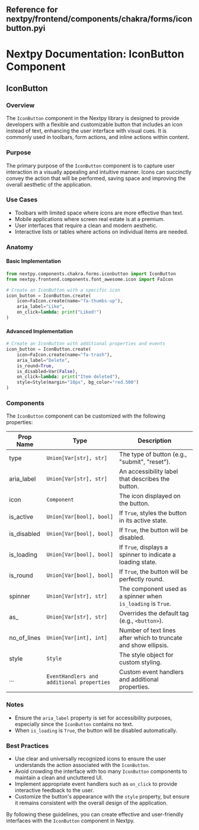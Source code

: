 ##  Reference for nextpy/frontend/components/chakra/forms/iconbutton.pyi

# Nextpy Documentation: IconButton Component

## IconButton

### Overview

The `IconButton` component in the Nextpy library is designed to provide developers with a flexible and customizable button that includes an icon instead of text, enhancing the user interface with visual cues. It is commonly used in toolbars, form actions, and inline actions within content.

### Purpose

The primary purpose of the `IconButton` component is to capture user interaction in a visually appealing and intuitive manner. Icons can succinctly convey the action that will be performed, saving space and improving the overall aesthetic of the application.

### Use Cases

- Toolbars with limited space where icons are more effective than text.
- Mobile applications where screen real estate is at a premium.
- User interfaces that require a clean and modern aesthetic.
- Interactive lists or tables where actions on individual items are needed.

### Anatomy

#### Basic Implementation

```python
from nextpy.components.chakra.forms.iconbutton import IconButton
from nextpy.frontend.components.font_awesome.icon import FaIcon

# Create an IconButton with a specific icon
icon_button = IconButton.create(
    icon=FaIcon.create(name="fa-thumbs-up"),
    aria_label="Like",
    on_click=lambda: print("Liked!")
)
```

#### Advanced Implementation

```python
# Create an IconButton with additional properties and events
icon_button = IconButton.create(
    icon=FaIcon.create(name="fa-trash"),
    aria_label="Delete",
    is_round=True,
    is_disabled=Var(False),
    on_click=lambda: print("Item deleted"),
    style=Style(margin="10px", bg_color="red.500")
)
```

### Components

The `IconButton` component can be customized with the following properties:

| Prop Name    | Type                                      | Description                                                    |
|--------------|-------------------------------------------|----------------------------------------------------------------|
| type         | `Union[Var[str], str]`                    | The type of button (e.g., "submit", "reset").                  |
| aria_label   | `Union[Var[str], str]`                    | An accessibility label that describes the button.              |
| icon         | `Component`                               | The icon displayed on the button.                              |
| is_active    | `Union[Var[bool], bool]`                  | If `True`, styles the button in its active state.              |
| is_disabled  | `Union[Var[bool], bool]`                  | If `True`, the button will be disabled.                        |
| is_loading   | `Union[Var[bool], bool]`                  | If `True`, displays a spinner to indicate a loading state.     |
| is_round     | `Union[Var[bool], bool]`                  | If `True`, the button will be perfectly round.                 |
| spinner      | `Union[Var[str], str]`                    | The component used as a spinner when `is_loading` is `True`.   |
| as_          | `Union[Var[str], str]`                    | Overrides the default tag (e.g., `<button>`).                  |
| no_of_lines  | `Union[Var[int], int]`                    | Number of text lines after which to truncate and show ellipsis.|
| style        | `Style`                                   | The style object for custom styling.                           |
| ...          | `EventHandlers and additional properties` | Custom event handlers and additional properties.               |

### Notes

- Ensure the `aria_label` property is set for accessibility purposes, especially since the `IconButton` contains no text.
- When `is_loading` is `True`, the button will be disabled automatically.

### Best Practices

- Use clear and universally recognized icons to ensure the user understands the action associated with the `IconButton`.
- Avoid crowding the interface with too many `IconButton` components to maintain a clean and uncluttered UI.
- Implement appropriate event handlers such as `on_click` to provide interactive feedback to the user.
- Customize the button's appearance with the `style` property, but ensure it remains consistent with the overall design of the application.

By following these guidelines, you can create effective and user-friendly interfaces with the `IconButton` component in Nextpy.